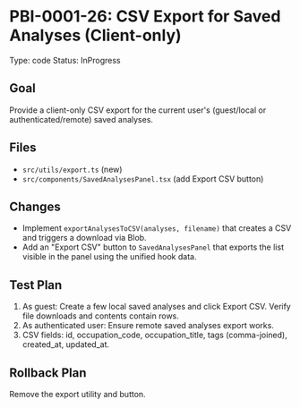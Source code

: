 # PBI-0001-26: CSV Export for Saved Analyses (Client-only)

Type: code
Status: InProgress

## Goal
Provide a client-only CSV export for the current user's (guest/local or authenticated/remote) saved analyses.

## Files
- `src/utils/export.ts` (new)
- `src/components/SavedAnalysesPanel.tsx` (add Export CSV button)

## Changes
- Implement `exportAnalysesToCSV(analyses, filename)` that creates a CSV and triggers a download via Blob.
- Add an "Export CSV" button to `SavedAnalysesPanel` that exports the list visible in the panel using the unified hook data.

## Test Plan
1. As guest: Create a few local saved analyses and click Export CSV. Verify file downloads and contents contain rows.
2. As authenticated user: Ensure remote saved analyses export works.
3. CSV fields: id, occupation_code, occupation_title, tags (comma-joined), created_at, updated_at.

## Rollback Plan
Remove the export utility and button.
